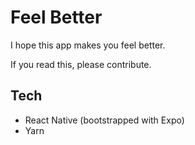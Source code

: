 # Feel Better

I hope this app makes you feel better.

If you read this, please contribute.

## Tech

- React Native (bootstrapped with Expo)
- Yarn

